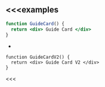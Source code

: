 <<<examples
- 
  ```jsx Card Group Sample
  function GuideCard() {
    return <div> Guide Card </div>
  }
  ```

 - 
  ```tsx Card Group V2 Sample
  function GuideCardV2() {
    return <div> Guide Card V2 </div>
  }
  ``` 
<<<